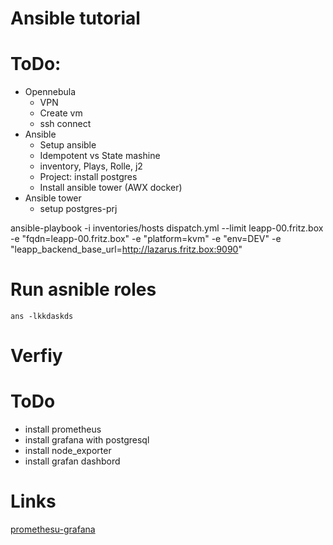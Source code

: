 Ansible tutorial
================


# ToDo:
- Opennebula
  - VPN
  - Create vm
  - ssh connect
- Ansible
  - Setup ansible
  - Idempotent vs State mashine
  - inventory, Plays, Rolle, j2
  - Project: install postgres
  - Install ansible tower (AWX docker)
- Ansible tower
  - setup postgres-prj


ansible-playbook -i inventories/hosts dispatch.yml --limit leapp-00.fritz.box -e "fqdn=leapp-00.fritz.box" -e "platform=kvm" -e "env=DEV" -e "leapp_backend_base_url=http://lazarus.fritz.box:9090"

# Run asnible roles
```shell
ans -lkkdaskds
```

# Verfiy


# ToDo
- install prometheus
- install grafana with postgresql
- install node_exporter
- install grafan dashbord


# Links
[promethesu-grafana](https://viblo.asia/p/monitoring-with-prometheus-english-chapter-1-getting-started-with-prometheus-5pPLkG6ZLRZ)
